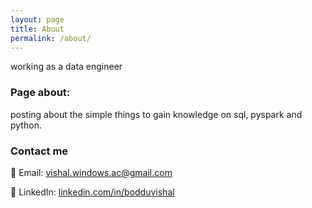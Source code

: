 ```yaml
---
layout: page
title: About
permalink: /about/
---
```


working as a data engineer

### Page about:

posting about the simple things to gain knowledge on sql, pyspark and python.

### Contact me

📧 Email: [vishal.windows.ac@gmail.com](mailto:vishal.windows.ac@gmail.com)

💼 LinkedIn: [linkedin.com/in/bodduvishal](https://www.linkedin.com/in/bodduvishal)

